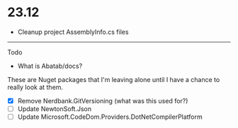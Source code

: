 # 23.12

- Cleanup project AssemblyInfo.cs files


***

Todo

- What is Abatab/docs?


These are Nuget packages that I'm leaving alone until I have a chance to really look at them.
- [X] Remove Nerdbank.GitVersioning (what was this used for?)
- [ ] Update NewtonSoft.Json
- [ ] Update Microsoft.CodeDom.Providers.DotNetCompilerPlatform